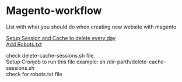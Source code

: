 # Magento-workflow
List with what you should do when creating new website with magento



<a href="#session-setup">Setup Session and Cache to delete every day</a> </br>
<a href="#add-robots"> Add Robots.txt</a>




<div id="session-setup">
check delete-cache-sessions.sh file.</br>
Setup Cronjob to run this file example: sh /dir-parth/delete-cache-sessions.sh
</div>


<div id="add-robots">
 check for robots.txt file
</div>

